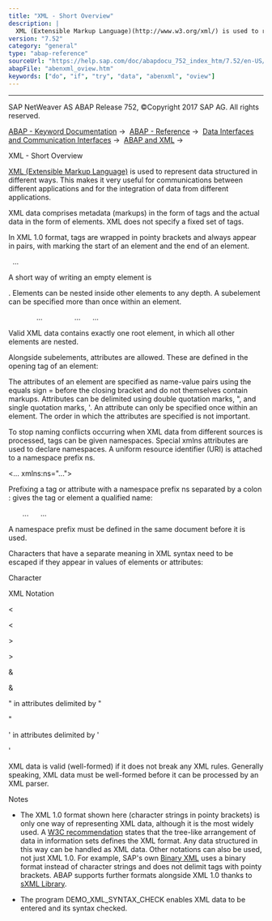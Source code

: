 ```yaml
---
title: "XML - Short Overview"
description: |
  XML (Extensible Markup Language)(http://www.w3.org/xml/) is used to represent data structured in different ways. This makes it very useful for communications between different applications and for the integration of data from different applications. XML data comprises metadata (markups) in the for
version: "7.52"
category: "general"
type: "abap-reference"
sourceUrl: "https://help.sap.com/doc/abapdocu_752_index_htm/7.52/en-US/abenxml_oview.htm"
abapFile: "abenxml_oview.htm"
keywords: ["do", "if", "try", "data", "abenxml", "oview"]
---
```


* * *

SAP NetWeaver AS ABAP Release 752, ©Copyright 2017 SAP AG. All rights reserved.

[ABAP - Keyword Documentation](https://help.sap.com/doc/abapdocu_752_index_htm/7.52/en-US/abenabap.htm) →  [ABAP - Reference](https://help.sap.com/doc/abapdocu_752_index_htm/7.52/en-US/abenabap_reference.htm) →  [Data Interfaces and Communication Interfaces](https://help.sap.com/doc/abapdocu_752_index_htm/7.52/en-US/abenabap_data_communication.htm) →  [ABAP and XML](https://help.sap.com/doc/abapdocu_752_index_htm/7.52/en-US/abenabap_xml.htm) → 

XML - Short Overview

[XML (Extensible Markup Language)](http://www.w3.org/xml/) is used to represent data structured in different ways. This makes it very useful for communications between different applications and for the integration of data from different applications.

XML data comprises metadata (markups) in the form of tags and the actual data in the form of elements. XML does not specify a fixed set of tags.

In XML 1.0 format, tags are wrapped in pointy brackets and always appear in pairs, with <tag> marking the start of an element and </tag> the end of an element.

<tag>
  ...
</tag>

A short way of writing an empty element <tag></tag> is

<tag />

. Elements can be nested inside other elements to any depth. A subelement can be specified more than once within an element.

<tag>
  <tag1>
    <tag2>
      ...
    </tag2>
  </tag1>
  <tag1>
    ...
  </tag1>
  ...
</tag>

Valid XML data contains exactly one root element, in which all other elements are nested.

Alongside subelements, attributes are allowed. These are defined in the opening tag of an element:

<tag attribute="...">

The attributes of an element are specified as name-value pairs using the equals sign \= before the closing bracket and do not themselves contain markups. Attributes can be delimited using double quotation marks, ", and single quotation marks, '. An attribute can only be specified once within an element. The order in which the attributes are specified is not important.

To stop naming conflicts occurring when XML data from different sources is processed, tags can be given namespaces. Special xmlns attributes are used to declare namespaces. A uniform resource identifier (URI) is attached to a namespace prefix ns.

<... xmlns:ns="...">

Prefixing a tag or attribute with a namespace prefix ns separated by a colon : gives the tag or element a qualified name:

<tag xmlns:ns="...">
  <ns:tag ns:attribute="...">
    ...
  </ns:tag>
  ...
</tag>

A namespace prefix must be defined in the same document before it is used.

Characters that have a separate meaning in XML syntax need to be escaped if they appear in values of elements or attributes:

Character

XML Notation

<

&lt;

\>

&gt;

&

&amp;

" in attributes delimited by "

&quot;

' in attributes delimited by '

&apos;

XML data is valid (well-formed) if it does not break any XML rules. Generally speaking, XML data must be well-formed before it can be processed by an XML parser.

Notes

-   The XML 1.0 format shown here (character strings in pointy brackets) is only one way of representing XML data, although it is the most widely used. A [W3C recommendation](http://www.w3.org/tr/xml-infoset/) states that the tree-like arrangement of data in information sets defines the XML format. Any data structured in this way can be handled as XML data. Other notations can also be used, not just XML 1.0. For example, SAP's own [Binary XML](https://help.sap.com/doc/abapdocu_752_index_htm/7.52/en-US/abenbinary_xml_glosry.htm "Glossary Entry") uses a binary format instead of character strings and does not delimit tags with pointy brackets. ABAP supports further formats alongside XML 1.0 thanks to [sXML Library](https://help.sap.com/doc/abapdocu_752_index_htm/7.52/en-US/abenabap_sxml_lib.htm).

-   The program DEMO\_XML\_SYNTAX\_CHECK enables XML data to be entered and its syntax checked.